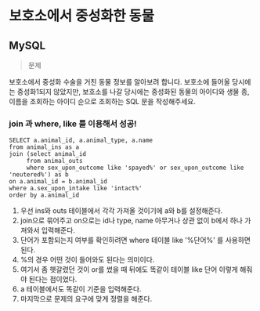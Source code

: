 # 보호소에서 중성화한 동물
## MySQL

> 문제

보호소에서 중성화 수술을 거친 동물 정보를 알아보려 합니다. 보호소에 들어올 당시에는 중성화1되지 않았지만, 보호소를 나갈 당시에는 중성화된 동물의 아이디와 생물 종, 이름을 조회하는 아이디 순으로 조회하는 SQL 문을 작성해주세요.

### join 과 where, like 를 이용해서 성공!
```
SELECT a.animal_id, a.animal_type, a.name
from animal_ins as a
join (select animal_id
     from animal_outs
     where sex_upon_outcome like 'spayed%' or sex_upon_outcome like 'neutered%') as b
on a.animal_id = b.animal_id
where a.sex_upon_intake like 'intact%'
order by a.animal_id
```
1. 우선 ins와 outs 테이블에서 각각 가져올 것이기에 a와 b를 설정해준다.
2. join으로 묶어주고 on으로는 id나 type, name 아무거나 상관 없이 b에서 하나 가져와서 입력해준다.
3. 단어가 포함되는지 여부를 확인하려면 where 테이블 like '%단어%' 를 사용하면 된다.
4. %의 경우 어떤 것이 들어와도 된다는 의미이다.
5. 여기서 좀 헷갈렸던 것이 or를 썼을 때 뒤에도 똑같이 테이블 like 단어 이렇게 해줘야 된다는 점이었다.
6. a 테이블에서도 똑같이 기준을 입력해준다.
7. 마지막으로 문제의 요구에 맞게 정렬을 해준다.
